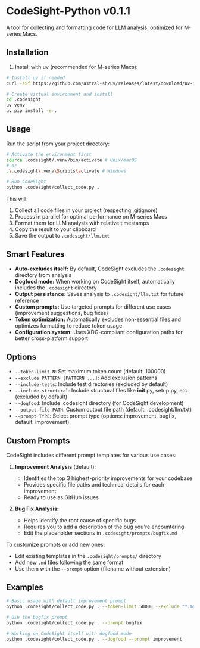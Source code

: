 # CodeSight-Python v0.1.1

A tool for collecting and formatting code for LLM analysis, optimized for M-series Macs.

## Installation

1. Install with uv (recommended for M-series Macs):

```bash
# Install uv if needed
curl -sSf https://github.com/astral-sh/uv/releases/latest/download/uv-installer.sh | bash

# Create virtual environment and install
cd .codesight
uv venv
uv pip install -e .
```

## Usage

Run the script from your project directory:

```bash
# Activate the environment first
source .codesight/.venv/bin/activate # Unix/macOS
# or
.\.codesight\.venv\Scripts\activate # Windows

# Run CodeSight
python .codesight/collect_code.py .
```

This will:
1. Collect all code files in your project (respecting .gitignore)
2. Process in parallel for optimal performance on M-series Macs
3. Format them for LLM analysis with relative timestamps
4. Copy the result to your clipboard
5. Save the output to `.codesight/llm.txt`

## Smart Features

- **Auto-excludes itself:** By default, CodeSight excludes the `.codesight` directory from analysis
- **Dogfood mode:** When working on CodeSight itself, automatically includes the `.codesight` directory
- **Output persistence:** Saves analysis to `.codesight/llm.txt` for future reference
- **Custom prompts:** Use targeted prompts for different use cases (improvement suggestions, bug fixes)
- **Token optimization:** Automatically excludes non-essential files and optimizes formatting to reduce token usage
- **Configuration system:** Uses XDG-compliant configuration paths for better cross-platform support

## Options

- `--token-limit N`: Set maximum token count (default: 100000)
- `--exclude PATTERN [PATTERN ...]`: Add exclusion patterns
- `--include-tests`: Include test directories (excluded by default)
- `--include-structural`: Include structural files like __init__.py, setup.py, etc. (excluded by default)
- `--dogfood`: Include .codesight directory (for CodeSight development)
- `--output-file PATH`: Custom output file path (default: .codesight/llm.txt)
- `--prompt TYPE`: Select prompt type (options: improvement, bugfix, default: improvement)

## Custom Prompts

CodeSight includes different prompt templates for various use cases:

1. **Improvement Analysis** (default):
   - Identifies the top 3 highest-priority improvements for your codebase
   - Provides specific file paths and technical details for each improvement
   - Ready to use as GitHub issues

2. **Bug Fix Analysis**:
   - Helps identify the root cause of specific bugs
   - Requires you to add a description of the bug you're encountering
   - Edit the placeholder sections in `.codesight/prompts/bugfix.md`

To customize prompts or add new ones:
- Edit existing templates in the `.codesight/prompts/` directory
- Add new `.md` files following the same format
- Use them with the `--prompt` option (filename without extension)

## Examples

```bash
# Basic usage with default improvement prompt
python .codesight/collect_code.py . --token-limit 50000 --exclude "*.md" "docs/"

# Use the bugfix prompt
python .codesight/collect_code.py . --prompt bugfix

# Working on CodeSight itself with dogfood mode
python .codesight/collect_code.py . --dogfood --prompt improvement
```